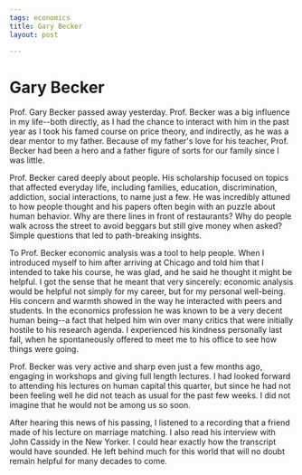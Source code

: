 ```yaml
--- 
tags: economics
title: Gary Becker
layout: post

---
```


# Gary Becker

Prof. Gary Becker passed away yesterday. Prof. Becker was a big influence in my life--both directly, as I had the chance to interact with him in the past year as I took his famed course on price theory, and indirectly, as he was a dear mentor to my father. Because of my father's love for his teacher, Prof. Becker had been a hero and a father figure of sorts for our family since I was little. 

Prof. Becker cared deeply about people. His scholarship focused on topics that affected everyday life, including families, education, discrimination, addiction, social interactions, to name just a few. He was incredibly attuned to how people thought and his papers often begin with an puzzle about human behavior. Why are there lines in front of restaurants? Why do people walk across the street to avoid beggars but still give money when asked? Simple questions that led to path-breaking insights. 

To Prof. Becker economic analysis was a tool to help people. When I introduced myself to him after arriving at Chicago and told him that I intended to take his course, he was glad, and he said he thought it might be helpful. I got the sense that he meant that very sincerely: economic analysis would be helpful not simply for my career, but for my personal well-being. His concern and warmth showed in the way he interacted with peers and students. In the economics profession he was known to be a very decent human being--a fact that helped him win over many critics that were initially hostile to his research agenda. I experienced his kindness personally last fall, when he spontaneously offered to meet me to his office to see how things were going. 

Prof. Becker was very active and sharp even just a few months ago, engaging in workshops and giving full length lectures. I had looked forward to attending his lectures on human capital this quarter, but since he had not been feeling well he did not teach as usual for the past few weeks. I did not imagine that he would not be among us so soon. 

After hearing this news of his passing, I listened to a recording that a friend made of his lecture on marriage matching. I also read his interview with John Cassidy in the New Yorker. I could hear exactly how the transcript would have sounded. He left behind much for this world that will no doubt remain helpful for many decades to come.  

